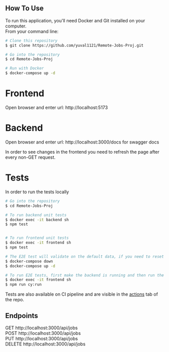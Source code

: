 ## How To Use

To run this application, you'll need Docker and Git installed on your computer. \
 From your command line:

```bash
# Clone this repository
$ git clone https://github.com/yuval1121/Remote-Jobs-Proj.git

# Go into the repository
$ cd Remote-Jobs-Proj

# Run with Docker
$ docker-compose up -d

```

# Frontend

Open browser and enter url: http://localhost:5173

# Backend

Open browser and enter url: http://localhost:3000/docs for swagger docs

In order to see changes in the frontend you need to refresh the page after every non-GET request.

# Tests

In order to run the tests locally

```bash
# Go into the repository
$ cd Remote-Jobs-Proj

# To run backend unit tests
$ docker exec -it backend sh
$ npm test


# To run frontend unit tests
$ docker exec -it frontend sh
$ npm test

# The E2E test will validate on the default data, if you need to reset the data just runf
$ docker-compose down
$ docker-compose up -d

# To run E2E tests, first make the backend is running and then run the following commands
$ docker exec -it frontend sh
$ npm run cy:run

```

Tests are also available on CI pipeline and are visible in the [actions](https://github.com/yuval1121/Remote-Jobs-Proj/actions) tab of the repo.

## Endpoints

GET http://localhost:3000/api/jobs \
POST http://localhost:3000/api/jobs \
PUT http://localhost:3000/api/jobs \
DELETE http://localhost:3000/api/jobs
